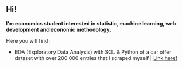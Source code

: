 ## Hi!

**I'm economics student interested in statistic, machine learning, web development and economic methodology.**

Here you will find:
- EDA (Exploratory Data Analysis) with SQL & Python of a car offer dataset with over 200 000 entries that I scraped myself | [Link here!](https://github.com/karoljarzabek0/car_dataset_EDA)

